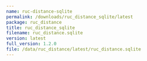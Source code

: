 ```yaml
---
name: ruc-distance-sqlite
permalink: /downloads/ruc_distance_sqlite/latest
package: ruc_distance
title: ruc_distance_sqlite
filename: ruc_distance.sqlite
version: latest
full_version: 1.2.0
file: /data/ruc_distance/latest/ruc_distance.sqlite
---
```

